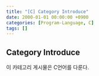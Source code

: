 ```yaml
---
title: "[C] Category Introduce"
date: 2000-01-01 00:00:00 +0900
categories: [Program-Language, C]
tags: []
---
```


## Category Introduce

이 카테고리 게시물은 C언어를 다룬다.